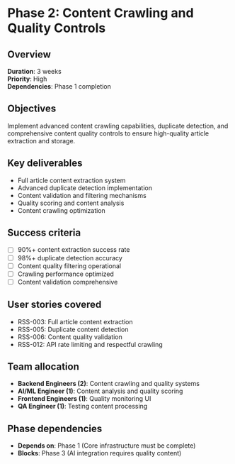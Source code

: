 # Phase 2: Content Crawling and Quality Controls

## Overview

**Duration**: 3 weeks  
**Priority**: High  
**Dependencies**: Phase 1 completion

## Objectives

Implement advanced content crawling capabilities, duplicate detection, and comprehensive content quality controls to ensure high-quality article extraction and storage.

## Key deliverables

- Full article content extraction system
- Advanced duplicate detection implementation
- Content validation and filtering mechanisms
- Quality scoring and content analysis
- Content crawling optimization

## Success criteria

- [ ] 90%+ content extraction success rate
- [ ] 98%+ duplicate detection accuracy
- [ ] Content quality filtering operational
- [ ] Crawling performance optimized
- [ ] Content validation comprehensive

## User stories covered

- RSS-003: Full article content extraction
- RSS-005: Duplicate content detection
- RSS-006: Content quality validation
- RSS-012: API rate limiting and respectful crawling

## Team allocation

- **Backend Engineers (2)**: Content crawling and quality systems
- **AI/ML Engineer (1)**: Content analysis and quality scoring
- **Frontend Engineers (1)**: Quality monitoring UI
- **QA Engineer (1)**: Testing content processing

## Phase dependencies

- **Depends on**: Phase 1 (Core infrastructure must be complete)
- **Blocks**: Phase 3 (AI integration requires quality content)
